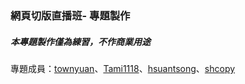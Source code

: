 ### 網頁切版直播班- 專題製作
##### 本專題製作僅為練習，不作商業用途
專題成員：[townyuan](https://github.com/townyuan/)、[Tami1118](https://github.com/Tami1118/)、[hsuantsong](https://github.com/hsuantsong/)、[shcopy](https://github.com/shcopy/)
